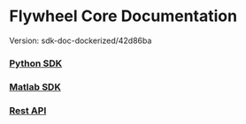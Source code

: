# Flywheel Core Documentation
Version: sdk-doc-dockerized/42d86ba

### [Python SDK](python/)

### [Matlab SDK](matlab/)

### [Rest API](swagger/index.html)

